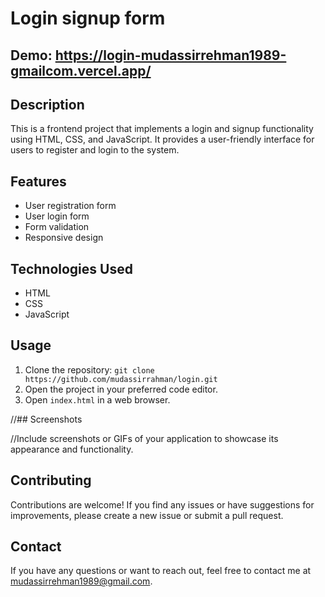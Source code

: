 

# Login signup form

## Demo: https://login-mudassirrehman1989-gmailcom.vercel.app/

## Description

This is a frontend project that implements a login and signup functionality using HTML, CSS, and JavaScript. It provides a user-friendly interface for users to register and login to the system.

## Features

- User registration form
- User login form
- Form validation
- Responsive design

## Technologies Used

- HTML
- CSS
- JavaScript

## Usage

1. Clone the repository: `git clone https://github.com/mudassirrahman/login.git`
2. Open the project in your preferred code editor.
3. Open `index.html` in a web browser.

//## Screenshots

//Include screenshots or GIFs of your application to showcase its appearance and functionality.

## Contributing

Contributions are welcome! If you find any issues or have suggestions for improvements, please create a new issue or submit a pull request.

## Contact

If you have any questions or want to reach out, feel free to contact me at mudassirrehman1989@gmail.com.
